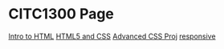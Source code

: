 # CITC1300 Page
<a href="intro_to_html/index.html" target="_blank">Intro to HTML</a>
<a href="html5_css/index.html" target="_blank">HTML5 and CSS</a>
<a href="adv_css/index.html" target="_blank">Advanced CSS Proj</a>
<a href="responsive/index.html" target="_blank">responsive</a>